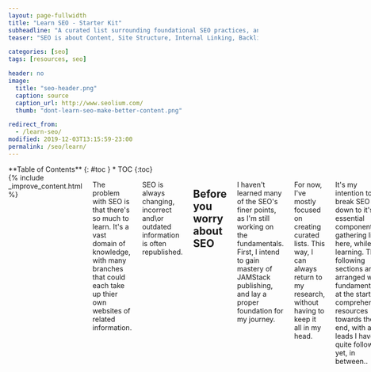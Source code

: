 ```yaml
---
layout: page-fullwidth
title: "Learn SEO - Starter Kit"
subheadline: "A curated list surrounding foundational SEO practices, and framework for further study."
teaser: "SEO is about Content, Site Structure, Internal Linking, Backlinks, and a multitude of Technical Optimizations."

categories: [seo]
tags: [resources, seo]

header: no
image:
  title: "seo-header.png"
  caption: source
  caption_url: http://www.seolium.com/
  thumb: "dont-learn-seo-make-better-content.png"

redirect_from:
  - /learn-seo/
modified: 2019-12-03T13:15:59-23:00
permalink: /seo/learn/
---
```


<div class="row">
<div class="medium-4 medium-push-8 columns" markdown="1">
<div class="panel radius" markdown="1">
**Table of Contents**
{: #toc }
*  TOC
{:toc}
</div>
</div><!-- /.medium-4.columns -->



<div class="medium-8 medium-pull-4 columns" markdown="1">
{% include _improve_content.html %}


The problem with SEO is that there's so much to learn. It's a vast domain of knowledge, with many branches that could each take up thier own websites of related information.

SEO is always changing, incorrect and\or outdated information is often republished.

## Before you worry about SEO

I haven't learned many of the SEO's finer points, as I'm still working on the fundamentals. First, I intend to gain mastery of JAMStack publishing, and lay a proper foundation for my journey. 

For now, I've mostly focused on creating curated lists. This way, I can always return to my research, without having to keep it all in my head.

It's my intention to break SEO down to it's essential components, gathering links here, while learning. The following sections are arranged with fundamentals at the start, comprehensive resources towards the end, with a few leads I haven't quite followed yet, in between..

## Fundamental Building Blocks

* [Market Research](#market-research)
* [Content](#what-is-high-quality-content)
* [Site Structure](#site-structure)
* [Backlinks](#backlink-research)
* [Keywords](#keyword-research)
* [A Multitude of Technical Optimizations](#optimizations)

Many of those optimizations revolve around gradually making every individual piece of code on your site more machine readable, so it communicates essential bits of information that make it stand out from the crowd.

## Market Research
### Know: Self, Customer, Competition

Personally, I'm content first. I began thinking I should learn to earn by writing, and sold creating content in the freelance markets. I learned a lot about what type of enterprises were seeking content in my chosen fields, and learned what they need.

While our interests don't *always* align, I'm able to determine which type of clients I'm most interested in working with. I also learn how the market is interested to use my services, since I've often been asked to work outside of my preferred domain. 

In an iterative process, I've explored various areas of interest, and am beginning to see a path forward.

If you already have a product you could begin by investigating who your competition is. You'll want to find sucessful individuals or businesses in your field, and determine what's working for them. Then you can work on envisioning your customer in some detail, and creating content specifically targeted towards them.

* [The Simple but Effective Guide to Keyword Competition Analysis](https://neilpatel.com/blog/the-simple-but-effective-guide-to-keyword-competition-analysis/)
* [Know Your Audience](https://www.searchenginejournal.com/seo-guide/know-your-audience/)
* [Know Your Customer](https://yoast.com/know-your-customer/)
* [5 Steps - Competitive Analysis](https://searchenginewatch.com/sew/how-to/2406842/5-steps-for-seo-competitive-analysis-research)
* [Moz - Competitive Research](https://moz.com/blog/category/competitive-research)
* [SEO Crawler](http://beamusup.com/research-competition-seo-crawler/)
* [curatedseotools.com/site-audit](https://curatedseotools.com/site-audit/)
* [A Step By Step Guide To Creating A Customer Journey Map](https://www.cygrp.com/blog/customer-experience-crm/a-step-by-step-guide-to-creating-a-customer-journey-map/)
* [Creating an Empathy Map to reach your Target Audience](https://www.terryrice.co/empathymap-watch)

*A free online workshop with digital marketing expert Terry Rice.*

<div class="flex-video">
  <iframe width="560" height="315" src="https://www.youtube.com/embed/eAB4oTsWMZU" frameborder="0" allow="accelerometer; autoplay; encrypted-media; gyroscope; picture-in-picture" allowfullscreen></iframe>
</div>

## What is High-Quality Content?

Some sites are able to rise in the search rankings without offering value, relying on backlink spam and hacky optimizations. But why tho? To sell a product? Even having premium search placement, there must be something to set you apart from the crowd. 

If you have worthwhile content, people will visit regardless of whether they're interested in you or your business. Then your site will be more attractive to do business with.

So the idea is to provide a ton of value, and from there you can learn how to engage with your visitors. Once you've built up a base of visitors, you can begin learning their needs. You might discover markets that you weren't intending to target, then you can create content and place offers specifically for them.

* [5 Types of Content That Naturally Attract Links: Insights From 628 Advanced SEOs](https://contentmarketinginstitute.com/2017/11/types-content-links/)
* [9 Types of Content That Attract The Most Backlinks](https://www.quicksprout.com/linkable-content-types/)
* [Can You Still Use Infographics to Build Links?](https://moz.com/blog/can-you-still-use-infographics-to-build-links)
* [Target Your Customers With These Top 10 High-Performing Types of Content Marketing](https://www.lyfemarketing.com/blog/types-of-content-marketing/)
* [New Data: What Types of Content Perform Best on Social Media?]()
* [What is Engaging Content and How to Create It](https://neilpatel.com/blog/create-engaging-content/)

Personal Favorites:
* *Over-the-top* detailed how-to's
* Epic curated lists
* Showing off the work of an incredible person \ org in your field

Aspirations:
* Infographics
* Original Research

* [What to do when things go wrong](https://www.searchenginejournal.com/seo-guide/what-to-do-when-things-go-wrong/)
  >* Guest Blogging
  >* "opinion-forming journalism from recognized experts, and data-driven research studies showed a strong correlation between shares and links."
  >* Client case studies: These are shared by the client and can include exciting information about how they achieved their results, which can help others.
  >* Infographics: These still get shared heavily online and are a great way to provide an instant view of data on a specific topic. It can be fun and informative, and usually, are republished on other blogs and shared on social media.
  >* Other content that highlights influencers: This could include podcasts or video interviews.
  >* Industry surveys: Many publishers do annual industry surveys, which have become well-known (and well-cited) each time they are released. 
  >* Free content or tools: This could include long-form content such as ebooks, or useful tools like quizzes and personalized reports that give users the helpful information they didn’t know before.


### Evergreen Content

The general idea is that your content should be useful. It's really not rocket science.

There are a few models for content creation I've appreciated discovering. Evergreen content is the first of these, and perhaps offers what I consider the most fundamental principles of content creation. 

The idea that if you are going to do all the work to create content, you should make its value extend for as long as possible. Evergreen content is not usually found by chasing headlines (unless you intend to chase them thru the decades and present their overarching story). You want to write about something that will still be worthwhile years down the road.

Even if your presentation isn't polished, right off the bat, you can excel by creating information dense content not easily found elsewhere.

Usually I'm trying to learn something, and I have search dilligently across many websites to learn it, that's how I choose which topics I publish on. Create the content *you* need. That's a really good place to start.

* [Evergreen Content: What It Is, Why You Need It and How to Create It](https://ahrefs.com/blog/evergreen-content/)
* [What is Evergreen Content and Why Should You Care?](https://www.searchenginejournal.com/what-is-evergreen-content-and-why-should-you-care/)
* [5 Ideas for Creating Killer Evergreen Content [+ Examples]](https://blog.hubspot.com/insiders/creating-evergreen-content)

### Skyscraper Content

One of the fastest ways to gain expertise and authority are to create Skyscraper content! The essence is to create something incredibly more informative and expansive than currently available for your subject.

This is my #1 technique now, and partly what inspired me to focus on curated lists.  This technique works on its own, and in conjunction with any of the other techniques you'll use.

Evergreen content is a similar meme, along with 10x content. If you create truely valuable content that people need, then the SEO just isn't as important. People will link to it without asking, and visitors from google will stay on the page longer, causing you to rise up the rankings.

* [backlinko.com/skyscraper-technique](https://backlinko.com/skyscraper-technique)
* [searchenginejournal.com/guide-10x-content-new-successful-content-beyond](https://www.searchenginejournal.com/guide-10x-content-new-successful-content-beyond/)
* [1000 word articles vs 2000 word articles](https://www.searchenginejournal.com/1000-word-post-vs-2000-word-post-better-roi/112156/) (probably not really skyscraper till 2500 anyways)


## Site Structure

Internal linking is an important way that search engines understand what your content is about. In my opinion, site structure and internal linking are at the heart of how a search engine understands your site. I've found myself changing structure quite a lot, especially as the site grows, to more clearly feature which are the most central topics of the site. The more content you have, the more difficult it will become to deal with. Ideally you'll be figuring it out as you go.

* [backlinko - Website Architecture](https://backlinko.com/hub/seo/architecture)
* [How to Create a Site Structure That Will Enhance SEO](https://neilpatel.com/blog/site-structure-enhance-seo/)
* [Site structure: the ultimate guide](https://yoast.com/site-structure-the-ultimate-guide/)
* [Search Engine Friendly URL](https://www.searchenginejournal.com/seo-friendly-url-structure-2/202790/)

## Internal Linking

* [Backlinko - Internal Linking](https://backlinko.com/hub/seo/internal-links)
* [Moz Internal Links](https://moz.com/learn/seo/internal-link)
* [Internal linking for SEO: Why and how?](https://yoast.com/internal-linking-for-seo-why-and-how/)

### Cornerstone Content

Cornerstone content is about creating a page which references all the others, like a skyscraper post about the subject of your website... More on this later.

* [What is Cornerstone Content?](https://yoast.com/what-is-cornerstone-content/)
* [Cornerstone Content - Yoast](https://yoast.com/cornerstone-content-rank/)
* [Cornerstone Content](https://makeawebsitehub.com/cornerstone-content/)
* [loriballen.com/cornerstone-content-key-pages-website/](https://loriballen.com/cornerstone-content-key-pages-website/)
* [How to Create Cornerstone Content that Google Loves](https://www.copyblogger.com/how-to-create-cornerstone-content-that-google-loves/)
* [Cornerstone Content Guide](https://www.wordstream.com/blog/ws/2017/10/23/cornerstone-content-guide)
* [maketraffichappen.com/cornerstone-content/](https://maketraffichappen.com/cornerstone-content/)

## Keyword Research
* [Keyword Research Fundamentals](https://www.csbtechemporium.com/keyword-research-fundamentals/) -@infominer
* [Moz - Keyword Research](https://moz.com/beginners-guide-to-seo/keyword-research)
* [Building a Customer Centric Keyword Strategy](https://searchengineland.com/build-customer-centric-keyword-strategy-220472)
* [Keyword Search Volume](https://www.wordstream.com/blog/ws/2017/01/23/keyword-search-volume)
* [What is Keyword SEO Difficulty?](https://mangools.com/blog/what-is-keyword-seo-difficulty/)
* [How to use Difficulty in you Keyword Research Process](https://www.brafton.com/blog/strategy/how-to-use-keyword-difficulty-in-your-keyword-research-process/)
* [Long-Tail Keywords](https://backlinko.com/long-tail-keywords)
* [Focus on Long-Tail Keywords](https://yoast.com/focus-on-long-tail-keywords/)
* [Breadcrumbs](https://www.searchenginejournal.com/breadcrumbs-seo/255007/)
* [https://www.semrush.com/blog/the-ultimate-keyword-research-checklist/](https://www.semrush.com/blog/the-ultimate-keyword-research-checklist/)

### Keyword Research For Bloggers
* [Best Keyword Research for Bloggers](https://www.seo.com/blog/best-keyword-research-method-ever-for-blogs/)
* [Stop keyword research for blogging](https://neilpatel.com/blog/stop-keyword-research-for-blogging/)

### Latent Semantic Indexing 

* [lsigraph.com](https://lsigraph.com/)
* [LSI Keywords and Keywords Density](https://seopressor.com/learn-seopressor/lsi-keywords-and-keyword-density/)
* [LSIKeywords.com](https://lsikeywords.com/)
* [beginnersbook.com/2012/11/lsi-keywords-for-better-ranking/](https://beginnersbook.com/2012/11/lsi-keywords-for-better-ranking/)
* [thecontentwrangler.com/2016/08/15/complete-guide-lis-keywords/](https://thecontentwrangler.com/2016/08/15/complete-guide-lis-keywords/#)

## Backlink Research
* [How to get Quality Backlinks](https://blog.monitorbacklinks.com/seo/how-to-get-quality-backlinks/)
* [backlinko.com/backlinks-guide](https://backlinko.com/backlinks-guide)
* [60 Niche Social Networks Marketers Should Know About](https://www.convertwithcontent.com/60-niche-social-networks-marketers/)
* [12 Ways to get Free Backlinks](https://blog.monitorbacklinks.com/seo/free-backlinks/)
* [ahrefs.com/blog/how-to-get-backlinks](https://ahrefs.com/blog/how-to-get-backlinks/)
* [Smart ways to get Backlinks "At Scale"](https://www.crazyegg.com/blog/smart-ways-get-quality-backlinks/)
* [youtube - ahrefs - Copy My Link Building System: How to Get Backlinks “At Scale"](https://www.youtube.com/watch?v=Ovu2ZYWgOJQ)


## Optimizations

* [Title Tag](https://moz.com/learn/seo/title-tag)
* [Meta Descriptions](https://www.searchenginejournal.com/seo-best-practices-meta-descriptions/262747/)
* Images
* video content
* header tags (H1, H2, H3, etc.).
* Anchor Text
* https
* Social Sharing Buttons
* [User Experience](https://www.searchenginejournal.com/seo-guide/where-seo-and-user-experience-ux-collide/)

![](https://www.searchenginejournal.com/wp-content/uploads/2018/08/how-to-create-perfectly-optimized-content-infographic.png)

### Schema - Metadata

* [Schema](https://www.searchenginejournal.com/schema-101-improve-seo-results/204858/)
* [developers.google.com - Breadcrumbs](https://developers.google.com/search/docs/data-types/breadcrumb)
  ![](https://i.imgur.com/TWbbVhn.png)
* [Googles guide to enhancing your site's metadata](https://developers.google.com/search/docs/guides/enhance-site)

#### Open Graph, Twitter Cards & Favicon

When sharing links on social media, it's ideal to have the title\description\image preview. This can be customized and there are a variety of other rich metadata tricks to play with once a solid foundation is prepared.

* [Open Graph Tags, Twitter Cards, Rich Pins](https://warfareplugins.com/open-graph-tags-twitter-cards-rich-pins/)
* [A basic tutorial on "How to get the most out of embeds?" for a discord-friendly website!](https://www.reddit.com/r/discordapp/comments/82p8i6/a_basic_tutorial_on_how_to_get_the_most_out_of/) (supports og values)
  * [discordapp.com/developers/docs/resources/channel#embed-limits](https://discordapp.com/developers/docs/resources/channel#embed-limits)
* [https://iframely.com/debug](https://iframely.com/debug)
* [realfavicongenerator.net](https://realfavicongenerator.net) 
  > The strict minimum for the master picture is 70x70. Your picture is 225x225, which is ok. However, it is recommended to use a picture of at least 260x260. If you still want to use your picture, some of the derivated favicons will not be generated, such as the high resolution tile for Windows 8 / IE 11.
* [ogp.me](http://ogp.me) - Open Graph Webpage (really good resource for Facebook and beyond. great links at bottom.)


## Assorted

* [Historical Blog SEO Optimization](https://blog.hubspot.com/marketing/historical-blog-seo-conversion-optimization)
* [SEO Changing Article Dates](https://www.searchenginejournal.com/seo-changing-article-dates/225789/)
* [Understand the JavaScript SEO basics](https://developers.google.com/search/docs/guides/javascript-seo-basics) - [news.ycombinator thread](https://news.ycombinator.com/item?id=20479680)
* [🔎 Top 7 essential SEO optimizations for you to learn in 2019](https://dev.to/lampewebdev/top-7-essential-seo-optimizations-for-you-to-learn-in-2019-15i5)

### Wordpress
* [Wordpress SEO Secret: Switching Post H1-H2 Tags](http://www.fathomdelivers.com/blog/cro-an-ux/wordpress-seo-secret-switching-post-h1-h2-tags/) 
* [Wordpress Local-SEO](https://onlinemediamasters.com/wordpress-local-seo/)
* [Show Date Last Modified](https://www.shoutmeloud.com/show-last-modified-date-wordpress.html)

### Domain Authority
* [precisebench.com -How to Increase Domain Authority](http://precisebench.com/how-to-increase-domain-authority/)
* [seopressor.com - How to Increase Domain Authority](https://seopressor.com/blog/how-to-increase-domain-authority/)
* [How to rank first if you have low authority site.](https://medium.com/the-mission/how-to-rank-on-the-first-google-page-if-you-have-a-low-authority-site-aab70b254458)
* [Practical Steps for Improving Domain AUthority](https://www.quicksprout.com/2014/05/19/5-practical-steps-to-improving-your-websites-domain-authority/)
* [Techtage - How to Increase Domain Authority](https://techtage.com/how-to-increase-domain-authority/)
* [Neil Patel - Boost your Domain Authority](https://neilpatel.com/blog/boost-your-domain-authority/)

### Mobile

* [Introduction to Mobile SEO](https://www.searchenginejournal.com/seo-guide/introduction-to-mobile-seo/)
* [Convert Blog Posts to AMP](https://www.searchenginejournal.com/convert-blog-posts-amp/161661/)
* [Page Speed Podcast](https://www.searchenginejournal.com/ready-google-mobile-first-index-podcast/242807/)


## Additional Resources

* [teles/awesome-seo](https://github.com/teles/awesome-seo) - A curated list of SEO links. 
* [marcobiedermann/search-engine-optimization](https://github.com/marcobiedermann/search-engine-optimization) - A helpful checklist / collection of Search Engine Optimization (SEO) tips and techniques.)
* [Webmaster Guidelines - Google Search Console](https://support.google.com/webmasters/answer/35769?hl=en#3)
* [SEO & Webmaster Tools packed with Ninja efficiency](https://www.internetmarketingninjas.com/tools/)
* [Best SEO BLogs](https://blog.hubspot.com/marketing/best-seo-blogs)
* [Ten SEO Fundamentals](https://www.nuvonium.com/articles/view/search-engine-optimization-ten-seo-fundamentals)
* [backlinko-SEO this Year](https://backlinko.com/seo-this-year)
* [10 Fundamentals to Understanding SEO](https://www.entrepreneur.com/article/299053)
* [SEO Success Factors](https://www.searchenginejournal.com/seo-guide/seo-success-factors/)
* [searchenginejournal.com](https://www.searchenginejournal.com/)
* [13 SEO KPI](https://www.searchenginejournal.com/content-marketing-kpis/seo/)
* [Top SEO KPI](https://www.searchenginejournal.com/seo-guide/top-seo-kpis/)

[SEO is not hard. A step-by-step SEO tutorial for beginners that will get you ranked every single time.](https://medium.com/startup-grind/seo-is-not-hard-a-step-by-step-seo-tutorial-for-beginners-that-will-get-you-ranked-every-single-1b903b3ab6bb)


### Studies
* [Google Study](https://www.thinkwithgoogle.com/consumer-insights/shopper-research/)
* [Backlinko Search Engine Ranking](https://backlinko.com/search-engine-ranking)
* [Moz analyses 1 million Articles](https://moz.com/blog/content-shares-and-links-insights-from-analyzing-1-million-articles)

### Machine Learning
* [SEO -Machine Learning](https://www.searchenginejournal.com/seo-guide/machine-learning/)
* [Machine Learning in SEO](https://www.searchenginejournal.com/how-machine-learning-in-search-works/257837/)

### History

* [SEO History](https://www.searchenginejournal.com/seo-101/seo-history/)
* [infolab.stanford.edu/~backrub/google.html](http://infolab.stanford.edu/~backrub/google.html)
* [Google Algorithm History](https://www.searchenginejournal.com/google-algorithm-history/)



<img src="https://web-work.tools/images/organic-seo-ctr-infographic.png">
